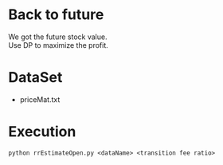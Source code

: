 # Back to future
We got the future stock value.  
Use DP to maximize the profit.

# DataSet
* priceMat.txt

# Execution
```
python rrEstimateOpen.py <dataName> <transition fee ratio>
```

